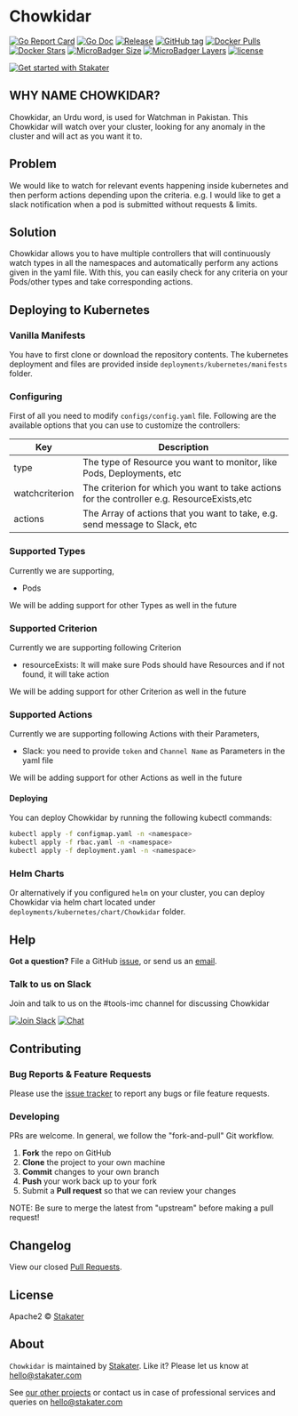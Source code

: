 # Chowkidar

[![Go Report Card](https://goreportcard.com/badge/github.com/stakater/chowkidar?style=flat-square)](https://goreportcard.com/report/github.com/stakater/chowkidar)
[![Go Doc](https://img.shields.io/badge/godoc-reference-blue.svg?style=flat-square)](http://godoc.org/github.com/stakater/chowkidar)
[![Release](https://img.shields.io/github/release/stakater/chowkidar.svg?style=flat-square)](https://github.com/stakater/chowkidar/releases/latest)
[![GitHub tag](https://img.shields.io/github/tag/stakater/chowkidar.svg?style=flat-square)](https://github.com/stakater/chowkidar/releases/latest)
[![Docker Pulls](https://img.shields.io/docker/pulls/stakater/chowkidar.svg?style=flat-square)](https://hub.docker.com/r/stakater/chowkidar/)
[![Docker Stars](https://img.shields.io/docker/stars/stakater/chowkidar.svg?style=flat-square)](https://hub.docker.com/r/stakater/chowkidar/)
[![MicroBadger Size](https://img.shields.io/microbadger/image-size/stakater/chowkidar.svg?style=flat-square)](https://microbadger.com/images/stakater/chowkidar)
[![MicroBadger Layers](https://img.shields.io/microbadger/layers/stakater/chowkidar.svg?style=flat-square)](https://microbadger.com/images/stakater/chowkidar)
[![license](https://img.shields.io/github/license/stakater/chowkidar.svg?style=flat-square)](LICENSE)

[![Get started with Stakater](https://stakater.github.io/README/stakater-github-banner.png)](http://stakater.com/?utm_source=Chowkidar&utm_medium=github)

## WHY NAME CHOWKIDAR?
Chowkidar, an Urdu word, is used for Watchman in Pakistan. This Chowkidar will watch over your cluster, looking for any anomaly in the cluster and will act as you want it to.

## Problem
We would like to watch for relevant events happening inside kubernetes and then perform actions depending upon the criteria.
e.g. I would like to get a slack notification when a pod is submitted without requests & limits.

## Solution

Chowkidar allows you to have multiple controllers that will continuously watch types in all the namespaces and automatically perform any actions given in the yaml file. With this, you can easily check for any criteria on your Pods/other types and take corresponding actions.

## Deploying to Kubernetes

### Vanilla Manifests

You have to first clone or download the repository contents. The kubernetes deployment and files are provided inside `deployments/kubernetes/manifests` folder.

### Configuring

First of all you need to modify `configs/config.yaml` file. Following are the available options that you can use to customize the controllers:

| Key                   |Description                                                                    |
|-----------------------|-------------------------------------------------------------------------------|
| type                  | The type of Resource you want to monitor, like Pods, Deployments, etc         |
| watchcriterion        | The criterion for which you want to take actions for the controller e.g. ResourceExists,etc     |
| actions               | The Array of actions that you want to take, e.g. send message to Slack, etc   |

### Supported Types
Currently we are supporting,
- Pods


We will be adding support for other Types as well in the future

### Supported Criterion
Currently we are supporting following Criterion
- resourceExists: It will make sure Pods should have Resources and if not found, it will take action


We will be adding support for other Criterion as well in the future

### Supported Actions
Currently we are supporting following Actions with their Parameters,
- Slack: you need to provide `token` and `Channel Name` as Parameters in the yaml file

We will be adding support for other Actions as well in the future

#### Deploying

You can deploy Chowkidar by running the following kubectl commands:

```bash
kubectl apply -f configmap.yaml -n <namespace>
kubectl apply -f rbac.yaml -n <namespace>
kubectl apply -f deployment.yaml -n <namespace>
```

### Helm Charts

Or alternatively if you configured `helm` on your cluster, you can deploy Chowkidar via helm chart located under `deployments/kubernetes/chart/Chowkidar` folder.

## Help

**Got a question?**
File a GitHub [issue](https://github.com/stakater/Chowkidar/issues), or send us an [email](mailto:stakater@gmail.com).

### Talk to us on Slack
Join and talk to us on the #tools-imc channel for discussing Chowkidar

[![Join Slack](https://stakater.github.io/README/stakater-join-slack-btn.png)](https://stakater-slack.herokuapp.com/)
[![Chat](https://stakater.github.io/README/stakater-chat-btn.png)](https://stakater.slack.com/messages/CAN960CTG/)

## Contributing

### Bug Reports & Feature Requests

Please use the [issue tracker](https://github.com/stakater/Chowkidar/issues) to report any bugs or file feature requests.

### Developing

PRs are welcome. In general, we follow the "fork-and-pull" Git workflow.

 1. **Fork** the repo on GitHub
 2. **Clone** the project to your own machine
 3. **Commit** changes to your own branch
 4. **Push** your work back up to your fork
 5. Submit a **Pull request** so that we can review your changes

NOTE: Be sure to merge the latest from "upstream" before making a pull request!

## Changelog

View our closed [Pull Requests](https://github.com/stakater/Chowkidar/pulls?q=is%3Apr+is%3Aclosed).

## License

Apache2 © [Stakater](http://stakater.com)

## About

`Chowkidar` is maintained by [Stakater][website]. Like it? Please let us know at <hello@stakater.com>

See [our other projects][community]
or contact us in case of professional services and queries on <hello@stakater.com>

  [website]: http://stakater.com/
  [community]: https://github.com/stakater/
